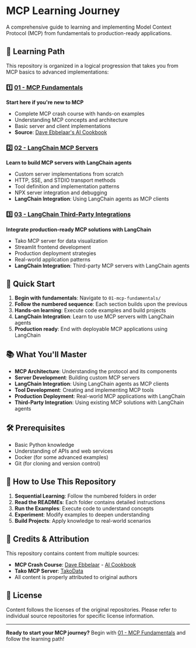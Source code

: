 # MCP Learning Journey

A comprehensive guide to learning and implementing Model Context Protocol (MCP) from fundamentals to production-ready applications.

## 🎯 Learning Path

This repository is organized in a logical progression that takes you from MCP basics to advanced implementations:

### 1️⃣ [01 - MCP Fundamentals](./01-mcp-fundamentals/)
**Start here if you're new to MCP**
- Complete MCP crash course with hands-on examples
- Understanding MCP concepts and architecture
- Basic server and client implementations
- **Source**: [Dave Ebbelaar's AI Cookbook](https://github.com/daveebbelaar/ai-cookbook)

### 2️⃣ [02 - LangChain MCP Servers](./02-langchain-mcp-servers/)
**Learn to build MCP servers with LangChain agents**
- Custom server implementations from scratch
- HTTP, SSE, and STDIO transport methods
- Tool definition and implementation patterns
- NPX server integration and debugging
- **LangChain Integration**: Using LangChain agents as MCP clients

### 3️⃣ [03 - LangChain Third-Party Integrations](./03-langchain-third-party-integrations/)
**Integrate production-ready MCP solutions with LangChain**
- Tako MCP server for data visualization
- Streamlit frontend development
- Production deployment strategies
- Real-world application patterns
- **LangChain Integration**: Third-party MCP servers with LangChain agents

## 🚀 Quick Start

1. **Begin with fundamentals**: Navigate to `01-mcp-fundamentals/`
2. **Follow the numbered sequence**: Each section builds upon the previous
3. **Hands-on learning**: Execute code examples and build projects
4. **LangChain Integration**: Learn to use MCP servers with LangChain agents
5. **Production ready**: End with deployable MCP applications using LangChain

## 📚 What You'll Master

- **MCP Architecture**: Understanding the protocol and its components
- **Server Development**: Building custom MCP servers
- **LangChain Integration**: Using LangChain agents as MCP clients
- **Tool Development**: Creating and implementing MCP tools
- **Production Deployment**: Real-world MCP applications with LangChain
- **Third-Party Integration**: Using existing MCP solutions with LangChain agents

## 🛠️ Prerequisites

- Basic Python knowledge
- Understanding of APIs and web services
- Docker (for some advanced examples)
- Git (for cloning and version control)

## 📖 How to Use This Repository

1. **Sequential Learning**: Follow the numbered folders in order
2. **Read the READMEs**: Each folder contains detailed instructions
3. **Run the Examples**: Execute code to understand concepts
4. **Experiment**: Modify examples to deepen understanding
5. **Build Projects**: Apply knowledge to real-world scenarios

## 🙏 Credits & Attribution

This repository contains content from multiple sources:
- **MCP Crash Course**: [Dave Ebbelaar](https://github.com/daveebbelaar) - [AI Cookbook](https://github.com/daveebbelaar/ai-cookbook)
- **Tako MCP Server**: [TakoData](https://github.com/TakoData/tako-mcp)
- All content is properly attributed to original authors

## 📝 License

Content follows the licenses of the original repositories. Please refer to individual source repositories for specific license information.

---

**Ready to start your MCP journey?** Begin with [01 - MCP Fundamentals](./01-mcp-fundamentals/) and follow the learning path!
